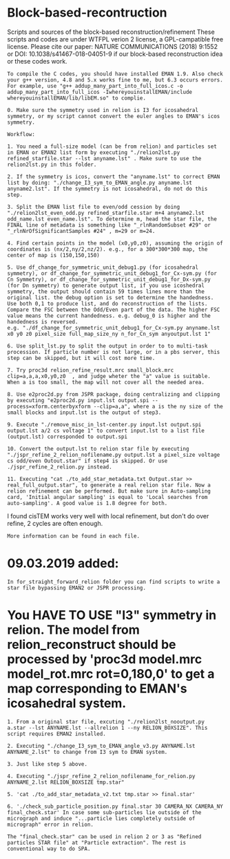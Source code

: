 # Block-based-recontruction
Scripts and sources of the block-based reconstruction/refinement
These scripts and codes are under WTFPL verion 2 license, a GPL-campatible free license.
Please cite our paper: NATURE COMMUNICATIONS (2018) 9:1552 or DOI: 10.1038/s41467-018-04051-9
if our block-based reconstruction idea or these codes work.

	To compile the C codes, you should have installed EMAN 1.9. Also check your g++ version, 4.8 and 5.x works fine to me, but 6.3 occurs errors.
	For example, use "g++ addup_many_part_into_full_icos.c -o addup_many_part_into_full_icos -IwhereyouinstallEMAN/include whereyouinstallEMAN/lib/libEM.so" to complie.

	0. Make sure the symmetry used in relion is I3 for icosahedral symmetry, or my script cannot convert the euler angles to EMAN's icos symmetry.

	Workflow:

	1. You need a full-size model (can be from relion) and particles set in EMAN or EMAN2 list form by executing "./relion2lst.py refined_starfile.star --lst anyname.lst" . Make sure to use the relion2lst.py in this folder.
	
	2. If the symmetry is icos, convert the "anyname.lst" to correct EMAN list by doing: "./change_I3_sym_to_EMAN_angle.py anyname.lst anyname2.lst". If the symmetry is not icosahedral, do not do this step.
	
	3. Split the EMAN list file to even/odd cession by doing "./relion2lst_even_odd.py refined_starfile.star m+4 anyname2.lst odd_name.lst even_name.lst". To determine m, head the star file, the FINAL line of metadata is something like "_rlnRandomSubset #29" or "_rlnNrOfSignificantSamples #24" , m=29 or m=24.

	4. Find certain points in the model (x0,y0,z0), assuming the origin of coordinates is (nx/2,ny/2,nz/2). e.g., for a 300*300*300 map, the center of map is (150,150,150)

	5. Use df_change_for_symmetric_unit_debug1.py (for icosahedral symmetry), or df_change_for_symmetric_unit_debug1_for_Cx-sym.py (for Cn Symmetry), or df_change_for_symmetric_unit_debug1_for_Dx-sym.py (for Dn symmetry) to generate output list, if you use icoshedral symmetry, the output should contain 59 times lines more than the original list. the debug option is set to determine the handedness. Use both 0,1 to produce list, and do reconstruction of the lists. Compare the FSC between the Odd/Even part of the data. The higher FSC value means the current handedness. e.g. debug_0 is higher and the handedness is reversed.
	e.g. "./df_change_for_symmetric_unit_debug1_for_Cx-sym.py anyname.lst x0 y0 z0 pixel_size full_map_size_ny n_for_Cn_sym anyoutput.lst 1"

	6. Use split_lst.py to split the output in order to to multi-task procession. If particle number is not large, or in a pbs server, this step can be skipped, but it will cost more time.

	7. Try proc3d relion_refine_result.mrc small_block.mrc clip=a,a,a,x0,y0,z0	, and judge wheter the "a" value is suitable. When a is too small, the map will not cover all the needed area.

	8. Use e2proc2d.py from JSPR package, doing centralizing and clipping by executing "e2proc2d.py input.lst output.spi --process=xform.centerbyxform --clip=a,a", where a is the ny size of the small blocks and input.lst is the output of step3.

	9. Execute "./remove_misc_in_lst-center.py input.lst output.spi output.lst a/2 cs voltage 1" to convert input.lst to a list file (output.lst) corresponded to output.spi

	10. Convert the output.lst to relion star file by executing "./jspr_refine_2_relion_nofilename.py output.lst a pixel_size voltage cs odd/even Outout.star" if step4 is skipped. Or use ./jspr_refine_2_relion.py instead.

	11. Executing "cat ./to_add_star_metadata.txt Output.star >> real_full_output.star", to generate a real relion star file. Now a relion refinement can be performed. But make sure in Auto-sampling card, 'Initial angular sampling' is equal to 'Local searches from auto-sampling'. A good value is 1.8 degree for both.
	
  I found cisTEM works very well with local refinement, but don't do over refine, 2 cycles are often enough.
  
	More information can be found in each file.

#	09.03.2019 added:

	In for_straight_forward_relion folder you can find scripts to write a star file bypassing EMAN2 or JSPR processing.
	
#	You HAVE TO USE "I3" symmetry in relion. The model from relion_reconstruct should be processed by 'proc3d model.mrc model_rot.mrc rot=0,180,0' to get a map corresponding to EMAN's icosahedral system.
	
	1. From a original star file, excuting "./relion2lst_nooutput.py a.star --lst ANYNAME.lst --allrelion 1 --ny RELION_BOXSIZE". This script requires EMAN2 installed.
	
	2. Executing "./change_I3_sym_to_EMAN_angle_v3.py ANYNAME.lst ANYNAME_2.lst" to change from I3 sym to EMAN system.
	
	3. Just like step 5 above.
	
	4. Executing "./jspr_refine_2_relion_nofilename_for_relion.py ANYNAME_2.lst RELION_BOXSIZE tmp.star"
	
	5. 'cat ./to_add_star_metadata_v2.txt tmp.star >> final.star'
	
	6. './check_sub_particle_position.py final.star 30 CAMERA_NX CAMERA_NY final_check.star' In case some sub-particles lie outside of the micrograph and induce "...particle lies completely outside of micrograph" error in relion.
	
	The "final_check.star" can be used in relion 2 or 3 as "Refined particles STAR file" at "Particle extraction". The rest is conventional way to do SPA.
